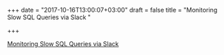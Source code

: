 +++
date = "2017-10-16T13:00:07+03:00"
draft = false
title = "Monitoring Slow SQL Queries via Slack  "

+++

<p><a href="http://azer.bike/journal/monitoring-slow-sql-queries-via-slack/">Monitoring Slow SQL Queries via Slack  </a></p>
